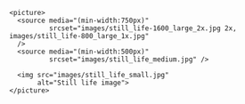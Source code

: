     <picture>
      <source media="(min-width:750px)"
              srcset="images/still_life-1600_large_2x.jpg 2x, images/still_life-800_large_1x.jpg"
      />
      <source media="(min-width:500px)"
              srcset="images/still_life_medium.jpg" />

      <img src="images/still_life_small.jpg"
           alt="Still life image">
    </picture>
